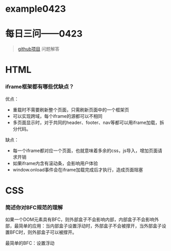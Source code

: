 # example0423
# 每日三问——0423
> [github项目](https://github.com/haizlin/fe-interview?utm_source=ZHShareTargetIDMore&utm_medium=social&utm_oi=750848792785354752) 问题解答
# HTML
### iframe框架都有哪些优缺点？
优点：
* 重载时不需要刷新整个页面，只需刷新页面中的一个框架页
* 可以实现跨域，每个iframe的源都可以不相同
* 多页面显示时，对于共同的header、footer、nav等都可以用iframe加载，拆分代码。

缺点：
* 每一个iframe都对应一个页面，也就意味着多余的css，js导入，增加页面请求开销
* 如果iframe内含有滚动条，会影响用户体验
* window.onload事件会在iframe加载完成后才执行，造成页面阻塞
# CSS
### 简述你对BFC规范的理解
如果一个DOM元素具有BFC，则外部盒子不会影响内部，内部盒子不会影响外部，最简单的应用：当内部盒子设置浮动时，外部盒子不会被撑开，当外部盒子设置BFC时，则外部盒子可以被撑开。

最简单的BFC：设置浮动
